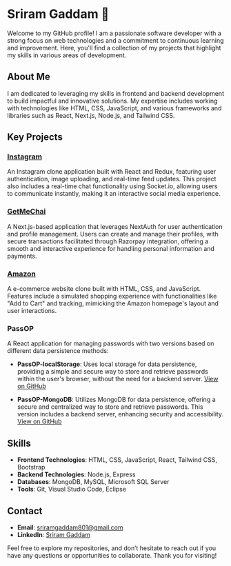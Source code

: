 # Sriram  Gaddam 👋

Welcome to my GitHub profile! I am a passionate software developer with a strong focus on web technologies and a commitment to continuous learning and improvement. Here, you'll find a collection of my projects that highlight my skills in various areas of development.

## About Me

I am dedicated to leveraging my skills in frontend and backend development to build impactful and innovative solutions. My expertise includes working with technologies like HTML, CSS, JavaScript, and various frameworks and libraries such as React, Next.js, Node.js, and Tailwind CSS.

## Key Projects

### [Instagram](https://github.com/GouthamGopu/Instagram)

An Instagram clone application built with React and Redux, featuring user authentication, image uploading, and real-time feed updates. This project also includes a real-time chat functionality using Socket.io, allowing users to communicate instantly, making it an interactive social media experience.

### [GetMeChai](https://github.com/GouthamGopu/GetMeChai)

A Next.js-based application that leverages NextAuth for user authentication and profile management. Users can create and manage their profiles, with secure transactions facilitated through Razorpay integration, offering a smooth and interactive experience for handling personal information and payments.

### [Amazon](https://github.com/GouthamGopu/Amazon)

A e-commerce website clone built with HTML, CSS, and JavaScript. Features include a simulated shopping experience with functionalities like "Add to Cart" and tracking, mimicking the Amazon homepage's layout and user interactions.

### PassOP

A React application for managing passwords with two versions based on different data persistence methods:

- **PassOP-localStorage**: Uses local storage for data persistence, providing a simple and secure way to store and retrieve passwords within the user's browser, without the need for a backend server. [View on GitHub](https://github.com/GouthamGopu/PassOP-localStorage)

- **PassOP-MongoDB**: Utilizes MongoDB for data persistence, offering a secure and centralized way to store and retrieve passwords. This version includes a backend server, enhancing security and accessibility. [View on GitHub](https://github.com/GouthamGopu/PassOP-MongoDB)

## Skills

- **Frontend Technologies**: HTML, CSS, JavaScript, React, Tailwind CSS, Bootstrap
- **Backend Technologies**: Node.js, Express
- **Databases**: MongoDB, MySQL, Microsoft SQL Server
- **Tools**: Git, Visual Studio Code, Eclipse

## Contact

- **Email**: [sriramgaddam801@gmail.com](mailto:sriramgaddam801@gmail.com)
- **LinkedIn**: [Sriram Gaddam](https://www.linkedin.com/in/sriram-gaddam-a583b2278/)

Feel free to explore my repositories, and don’t hesitate to reach out if you have any questions or opportunities to collaborate. Thank you for visiting!
